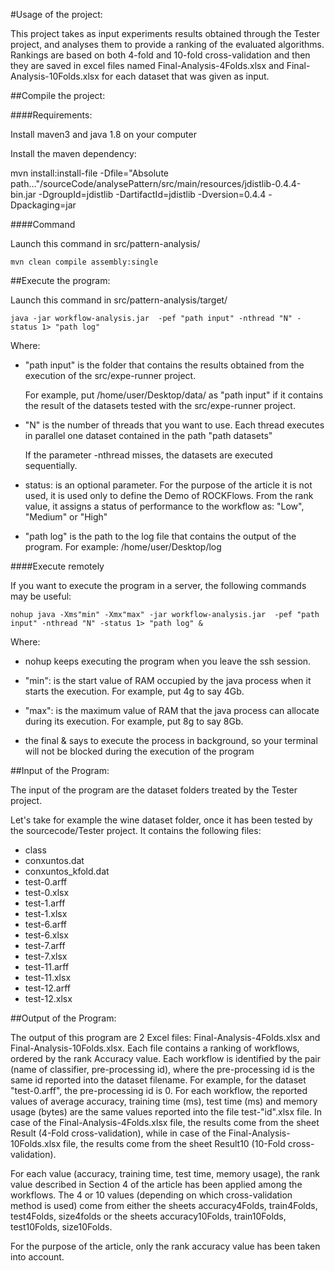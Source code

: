 #Usage of the project:

This project takes as input experiments results obtained through the Tester project, and analyses them to provide a ranking of the evaluated algorithms. Rankings are based on both 4-fold and 10-fold cross-validation and then they are saved in excel files named Final-Analysis-4Folds.xlsx and Final-Analysis-10Folds.xlsx for each dataset that was given as input.

##Compile the project:

####Requirements:

Install maven3 and java 1.8 on your computer

Install the maven dependency:

mvn install:install-file -Dfile="Absolute path..."/sourceCode/analysePattern/src/main/resources/jdistlib-0.4.4-bin.jar
 -DgroupId=jdistlib -DartifactId=jdistlib -Dversion=0.4.4 -Dpackaging=jar

####Command

Launch this command in src/pattern-analysis/

```
mvn clean compile assembly:single
```

##Execute the program:

Launch this command in src/pattern-analysis/target/

```
java -jar workflow-analysis.jar  -pef "path input" -nthread "N" -status 1> "path log"

```

Where:

- "path input" is the folder that contains the results obtained from the execution of the src/expe-runner project.

	For example, put /home/user/Desktop/data/ as "path input" if it contains the result of the datasets tested with the src/expe-runner project.
	
- "N" is the number of threads that you want to use. Each thread executes in parallel one dataset contained in the path "path datasets"

	 If the parameter -nthread misses, the datasets are executed sequentially.

- status: is an optional parameter. For the purpose of the article it is not used, it is used only to define the Demo of ROCKFlows. From the rank value, it assigns a status of performance to the workflow as: "Low", "Medium" or "High"

- "path log" is the path to the log file that contains the output of the program. For example: /home/user/Desktop/log

####Execute remotely

If you want to execute the program in a server, the following commands may be useful:

```
nohup java -Xms"min" -Xmx"max" -jar workflow-analysis.jar  -pef "path input" -nthread "N" -status 1> "path log" &
```

Where:

- nohup keeps executing the program when you leave the ssh session.

- "min": is the start value of RAM occupied by the java process when it starts the execution. For example, put 4g to say 4Gb.

- "max": is the maximum value of RAM that the java process can allocate during its execution. For example, put 8g to say 8Gb.

- the final & says to execute the process in background, so your terminal will not be blocked during the execution of the program


##Input of the Program:

The input of the program are the dataset folders treated by the Tester project.

Let's take for example the wine dataset folder, once it has been tested by the sourcecode/Tester project. It contains the following files:

- class
- conxuntos.dat
- conxuntos_kfold.dat
- test-0.arff
- test-0.xlsx
- test-1.arff
- test-1.xlsx
- test-6.arff
- test-6.xlsx
- test-7.arff
- test-7.xlsx
- test-11.arff
- test-11.xlsx
- test-12.arff
- test-12.xlsx

##Output of the Program:

The output of this program are 2 Excel files: Final-Analysis-4Folds.xlsx and Final-Analysis-10Folds.xlsx. Each file contains a ranking of workflows, ordered by the rank Accuracy value. Each workflow is identified by the pair (name of classifier, pre-processing id), where the pre-processing id is the same id reported into the dataset filename. For example, for the dataset "test-0.arff", the pre-processing id is 0. For each workflow, the reported values of average accuracy, training time (ms), test time (ms) and memory usage (bytes) are the same values reported into the file test-"id".xlsx file. In case of the Final-Analysis-4Folds.xlsx file, the results come from the sheet Result (4-Fold cross-validation), while in case of the Final-Analysis-10Folds.xlsx file, the results come from the sheet Result10 (10-Fold cross-validation).

For each value (accuracy, training time, test time, memory usage), the rank value described in Section 4 of the article has been applied among the workflows. The 4 or 10 values (depending on which cross-validation method is used) come from either the sheets accuracy4Folds, train4Folds, test4Folds, size4folds or the sheets accuracy10Folds, train10Folds, test10Folds, size10Folds.

For the purpose of the article, only the rank accuracy value has been taken into account.
